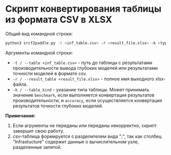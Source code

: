 # Скрипт конвертирования таблицы из формата CSV в XLSX

Общий вид командной строки:

```bash
python3 srcf2paddle.py -t <inf_table.csv> -r <result_file.xlsx> -k <type>
```

Аргументы командной строки:

- `-t / --table <inf_table.csv>` - путь до таблицы с результатами
  производительности вывода глубоких моделей или результатами точности
  моделей в формате csv.
- `-r / --result_table <result_file.xlsx>` - полное имя выходного xlsx-файла.
- `-k / --table_kind` - указание типа таблицы. Может принимать значение
  `benchmark`, если выполняется конвертация результатов производительности,
  и `accuracy`, если осуществляется конвертация результатов точности
  глубоких моделей.


**Примечания:**

1. Если агрументы не переданы или переданы некорректно, скрипт завершит
   свою работу.
1. csv-таблица формируется с разделителем вида ";", так как столбец 
   "Infrastucture" содержит данные о вычислительном узле, разделенные запятой.